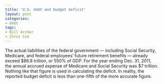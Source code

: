 ```yaml
---
title: 'U.S. debt and budget deficit'
layout: post
categories:
- debt
tags:
- Bill Archer
- Chris Cox
---
```


The actual liabilities of the federal government — including Social Security, Medicare, and federal employees’ future retirement benefits — already exceed $86.8 trillion, or 550% of GDP. For the year ending Dec. 31, 2011, the annual accrued expense of Medicare and Social Security was $7 trillion. Nothing like that figure is used in calculating the deficit. In reality, the reported budget deficit is less than one-fifth of the more accurate figure.
